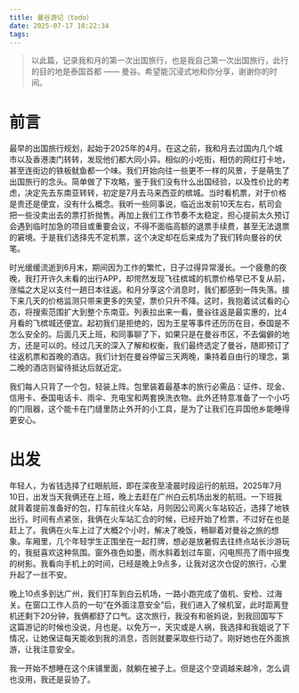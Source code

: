 ```yaml
---
title: 曼谷游记（todo）
date: 2025-07-17 10:22:34
tags:
---
```


> 以此篇，记录我和月的第一次出国旅行，也是我自己第一次出国旅行，此行的目的地是泰国首都 —— 曼谷。希望能沉浸式地和你分享，谢谢你的时间。

# 前言

最早的出国旅行规划，起始于2025年的4月。在这之前，我和月去过国内几个城市以及香港澳门转转，发现他们都大同小异。相似的小吃街，相仿的网红打卡地，甚至连街边的铁板鱿鱼都一个味。我们开始向往一些更不一样的风景，于是萌生了出国旅行的念头。简单做了下攻略，鉴于我们没有什么出国经验，以及性价比的考虑，决定先去东南亚转转，初定是7月去马来西亚的槟城。当时看机票，对于价格是贵还是便宜，没有什么概念。我听一些同事说，临近出发前10天左右，航司会把一些没卖出去的票打折抛售。再加上我们工作节奏不太稳定，担心提前太久预订会遇到临时加急的项目或重要会议，不得不面临高额的退票手续费，甚至无法退票的窘境。于是我们选择先不定机票，这个决定却在后来成为了我们转向曼谷的伏笔。

时光缓缓流逝到6月末，期间因为工作的繁忙，日子过得异常漫长。一个疲惫的夜晚，我打开许久未看的出行APP，却愕然发现飞往槟城的机票价格早已不复从前，涨幅之大足以支付一趟日本往返。和月分享这个消息时，我们都感到一阵失落。接下来几天的价格监测只带来更多的失望，票价只升不降。这时，我抱着试试看的心态，将搜索范围扩大到整个东南亚。列表拉出来一看，曼谷往返是最实惠的，比4月看的飞槟城还便宜。起初我们是拒绝的，因为王星等事件还历历在目，泰国是不怎么安全的。后面几天上班，和同事聊了下，如果只是在曼谷市区，不去偏僻的地方，还是可以的。经过几天的深入了解和权衡，我们最终选定了曼谷，随即预订了往返机票和首晚的酒店。我们计划在曼谷停留三天两晚，秉持着自由行的理念，第二晚的酒店则留待抵达后就近定。

我们每人只背了一个包，轻装上阵。包里装着最基本的旅行必需品：证件、现金、信用卡、泰国电话卡、雨伞、充电宝和两套换洗衣物。此外还特意准备了一个小巧的门阻器，这个能卡在门缝里防止外开的小工具，是为了让我们在异国他乡能睡得更安心。

# 出发

年轻人，为省钱选择了红眼航班，即在深夜至凌晨时段运行的航班。2025年7月10日，出发当天我俩还在上班，晚上去赶在广州白云机场出发的航班。一下班我就背着提前准备好的包，打车前往火车站，月则因公司离火车站较近，选择了地铁出行。时间有点紧张，我俩在火车站汇合的时候，已经开始了检票，不过好在也是赶上了。我俩在火车上过了大概2个小时，解决了晚饭，畅聊着对曼谷之旅的想象。车厢里，几个年轻学生正围坐在一起打牌，想必是放暑假去往终点站长沙游玩的，我挺喜欢这种氛围。窗外夜色如墨，雨水斜着划过车窗，闪电照亮了雨中摇曳的树影。我看向手机上的时间，已经是晚上9点多，让我对这次仓促的旅行，心里升起了一丝不安。

晚上10点多到达广州，我们打车到白云机场，一路小跑完成了值机、安检、过海关。在窗口工作人员的一句“在外面注意安全”后，我们进入了候机室，此时距离登机还剩下20分钟，我俩都舒了口气。这次旅行，我没有和爸妈说，到我回国写下这篇游记的时候也没说，月也是。以免万一，天灾或是人祸，我选择和我姐说了下情况，让她保证每天能收到我的消息，否则就要采取些行动了。刚好她也在外面旅游，让我注意安全。



我一开始不想睡在这个床铺里面，就躺在被子上。但是这个空调越来越冷，怎么调也没用，我还是妥协了。